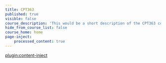 ```yaml
---
title: CPT363
published: true
visible: false
course_description: 'This would be a short description of the CPT363 course.'
hide_from_course_list: false
course_home: home
page-inject:
    processed_content: true
---
```


[plugin:content-inject](/cpt363/home/_important-reminders)
